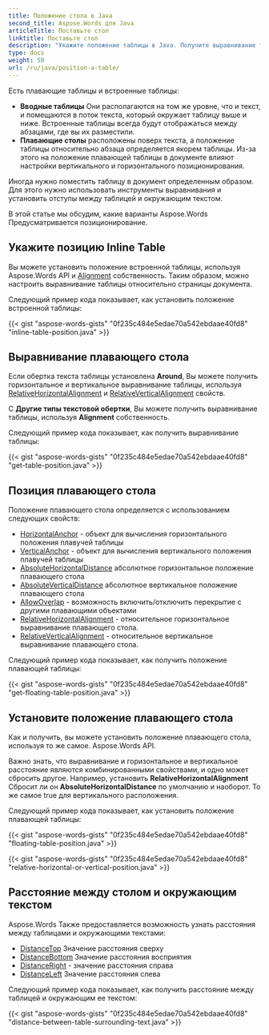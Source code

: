 ```yaml
---
title: Положение стола в Java
second_title: Aspose.Words для Java
articleTitle: Поставьте стол
linktitle: Поставьте стол
description: "Укажите положение таблицы в Java. Получите выравнивание таблицы, получите и установите положение плавающего стола с помощью Java."
type: docs
weight: 50
url: /ru/java/position-a-table/
---
```


Есть плавающие таблицы и встроенные таблицы:

* **Вводные таблицы** Они располагаются на том же уровне, что и текст, и помещаются в поток текста, который окружает таблицу выше и ниже. Встроенные таблицы всегда будут отображаться между абзацами, где вы их разместили.
* **Плавающие столы** расположены поверх текста, а положение таблицы относительно абзаца определяется якорем таблицы. Из-за этого на положение плавающей таблицы в документе влияют настройки вертикального и горизонтального позиционирования.

Иногда нужно поместить таблицу в документ определенным образом. Для этого нужно использовать инструменты выравнивания и установить отступы между таблицей и окружающим текстом.

В этой статье мы обсудим, какие варианты Aspose.Words Предусматривается позиционирование.

## Укажите позицию Inline Table

Вы можете установить положение встроенной таблицы, используя Aspose.Words API и [Alignment](https://reference.aspose.com/words/java/com.aspose.words/table/#getAlignment) собственность. Таким образом, можно настроить выравнивание таблицы относительно страницы документа.

Следующий пример кода показывает, как установить положение встроенной таблицы:

{{< gist "aspose-words-gists" "0f235c484e5edae70a542ebdaae40fd8" "inline-table-position.java" >}}

## Выравнивание плавающего стола

Если обертка текста таблицы установлена **Around**, Вы можете получить горизонтальное и вертикальное выравнивание таблицы, используя [RelativeHorizontalAlignment](https://reference.aspose.com/words/java/com.aspose.words/table/#getRelativeHorizontalAlignment) и [RelativeVerticalAlignment](https://reference.aspose.com/words/java/com.aspose.words/table/#getRelativeVerticalAlignment) свойств.

С **Другие типы текстовой обертки**, Вы можете получить выравнивание таблицы, используя **Alignment** собственность.

Следующий пример кода показывает, как получить выравнивание таблицы:

{{< gist "aspose-words-gists" "0f235c484e5edae70a542ebdaae40fd8" "get-table-position.java" >}}

## Позиция плавающего стола

 Положение плавающего стола определяется с использованием следующих свойств:

* [HorizontalAnchor](https://reference.aspose.com/words/java/com.aspose.words/table/#getHorizontalAnchor) - объект для вычисления горизонтального положения плавучей таблицы
* [VerticalAnchor](https://reference.aspose.com/words/java/com.aspose.words/table/#getVerticalAnchor) - объект для вычисления вертикального положения плавучей таблицы
* [AbsoluteHorizontalDistance](https://reference.aspose.com/words/java/com.aspose.words/table/#getAbsoluteHorizontalDistance) абсолютное горизонтальное положение плавающего стола
* [AbsoluteVerticalDistance](https://reference.aspose.com/words/java/com.aspose.words/table/#getAbsoluteVerticalDistance) абсолютное вертикальное положение плавающего стола
* [AllowOverlap](https://reference.aspose.com/words/java/com.aspose.words/table/#getAllowOverlap) - возможность включить/отключить перекрытие с другими плавающими объектами
* [RelativeHorizontalAlignment](https://reference.aspose.com/words/java/com.aspose.words/table/#getRelativeHorizontalAlignment) - относительное горизонтальное выравнивание плавающего стола.
* [RelativeVerticalAlignment](https://reference.aspose.com/words/java/com.aspose.words/table/#getRelativeVerticalAlignment) - относительное вертикальное выравнивание плавающего стола.

Следующий пример кода показывает, как получить положение плавающей таблицы:

{{< gist "aspose-words-gists" "0f235c484e5edae70a542ebdaae40fd8" "get-floating-table-position.java" >}}

## Установите положение плавающего стола

Как и получить, вы можете установить положение плавающего стола, используя то же самое. Aspose.Words API.

Важно знать, что выравнивание и горизонтальное и вертикальное расстояние являются комбинированными свойствами, и одно может сбросить другое. Например, установить **RelativeHorizontalAlignment** Сбросит ли он **AbsoluteHorizontalDistance** по умолчанию и наоборот. То же самое true для вертикального расположения.

Следующий пример кода показывает, как установить положение плавающей таблицы:

{{< gist "aspose-words-gists" "0f235c484e5edae70a542ebdaae40fd8" "floating-table-position.java" >}}

{{< gist "aspose-words-gists" "0f235c484e5edae70a542ebdaae40fd8" "relative-horizontal-or-vertical-position.java" >}}

## Расстояние между столом и окружающим текстом

Aspose.Words Также предоставляется возможность узнать расстояния между таблицами и окружающими текстами:

- [DistanceTop](https://reference.aspose.com/words/java/com.aspose.words/table/#getDistanceTop) Значение расстояния сверху
- [DistanceBottom](https://reference.aspose.com/words/java/com.aspose.words/table/#getDistanceBottom) Значение расстояния восприятия
- [DistanceRight](https://reference.aspose.com/words/java/com.aspose.words/table/#getDistanceRight) - значение расстояния справа
- [DistanceLeft](https://reference.aspose.com/words/java/com.aspose.words/table/#getDistanceLeft) Значение расстояния слева

Следующий пример кода показывает, как получить расстояние между таблицей и окружающим ее текстом:

{{< gist "aspose-words-gists" "0f235c484e5edae70a542ebdaae40fd8" "distance-between-table-surrounding-text.java" >}}
